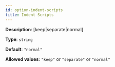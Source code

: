 ```yaml
---
id: option-indent-scripts
title: Indent Scripts
---
```

**Description**: [keep|separate|normal]

**Type**: `string`

**Default**: `"normal"`

**Allowed values**: `"keep"` or `"separate"` or `"normal"`